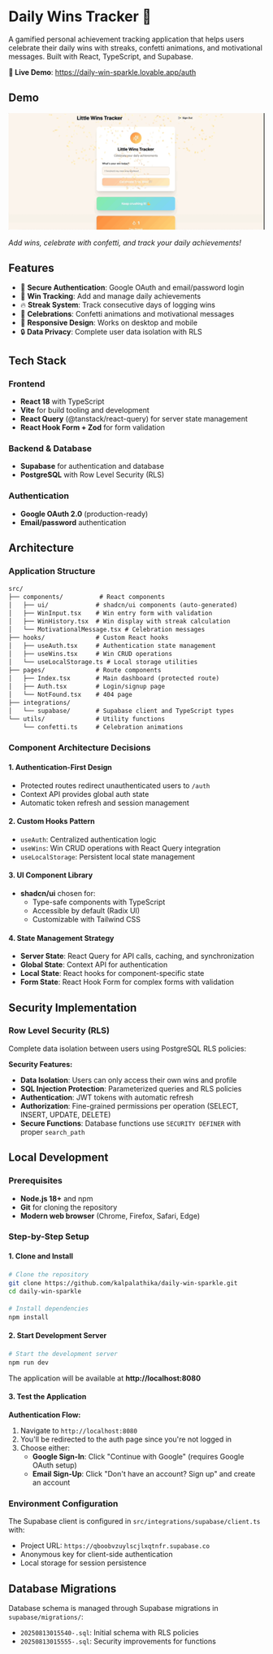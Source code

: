 # Daily Wins Tracker 🎉

A gamified personal achievement tracking application that helps users celebrate their daily wins with streaks, confetti animations, and motivational messages. Built with React, TypeScript, and Supabase.

**🚀 Live Demo**: https://daily-win-sparkle.lovable.app/auth

## Demo

![Daily Wins Tracker Demo](./docs/assets/demo.gif)

*Add wins, celebrate with confetti, and track your daily achievements!*

## Features

- 🔐 **Secure Authentication**: Google OAuth and email/password login
- 🎯 **Win Tracking**: Add and manage daily achievements
- 🔥 **Streak System**: Track consecutive days of logging wins
- 🎊 **Celebrations**: Confetti animations and motivational messages
- 📱 **Responsive Design**: Works on desktop and mobile
- 🔒 **Data Privacy**: Complete user data isolation with RLS

## Tech Stack

### Frontend
- **React 18** with TypeScript
- **Vite** for build tooling and development
- **React Query** (@tanstack/react-query) for server state management
- **React Hook Form + Zod** for form validation

### Backend & Database
- **Supabase** for authentication and database
- **PostgreSQL** with Row Level Security (RLS)

### Authentication
- **Google OAuth 2.0** (production-ready)
- **Email/password** authentication

## Architecture

### Application Structure
```
src/
├── components/          # React components
│   ├── ui/             # shadcn/ui components (auto-generated)
│   ├── WinInput.tsx    # Win entry form with validation
│   ├── WinHistory.tsx  # Win display with streak calculation
│   └── MotivationalMessage.tsx # Celebration messages
├── hooks/              # Custom React hooks
│   ├── useAuth.tsx     # Authentication state management
│   ├── useWins.tsx     # Win CRUD operations
│   └── useLocalStorage.ts # Local storage utilities
├── pages/              # Route components
│   ├── Index.tsx       # Main dashboard (protected route)
│   ├── Auth.tsx        # Login/signup page
│   └── NotFound.tsx    # 404 page
├── integrations/
│   └── supabase/       # Supabase client and TypeScript types
└── utils/              # Utility functions
    └── confetti.ts     # Celebration animations
```

### Component Architecture Decisions

#### 1. **Authentication-First Design**
- Protected routes redirect unauthenticated users to `/auth`
- Context API provides global auth state
- Automatic token refresh and session management

#### 2. **Custom Hooks Pattern**
- `useAuth`: Centralized authentication logic
- `useWins`: Win CRUD operations with React Query integration
- `useLocalStorage`: Persistent local state management

#### 3. **UI Component Library**
- **shadcn/ui** chosen for:
  - Type-safe components with TypeScript
  - Accessible by default (Radix UI)
  - Customizable with Tailwind CSS

#### 4. **State Management Strategy**
- **Server State**: React Query for API calls, caching, and synchronization
- **Global State**: Context API for authentication
- **Local State**: React hooks for component-specific state
- **Form State**: React Hook Form for complex forms with validation

## Security Implementation

### Row Level Security (RLS)
Complete data isolation between users using PostgreSQL RLS policies:

**Security Features:**
- **Data Isolation**: Users can only access their own wins and profile
- **SQL Injection Protection**: Parameterized queries and RLS policies
- **Authentication**: JWT tokens with automatic refresh
- **Authorization**: Fine-grained permissions per operation (SELECT, INSERT, UPDATE, DELETE)
- **Secure Functions**: Database functions use `SECURITY DEFINER` with proper `search_path`

## Local Development

### Prerequisites
- **Node.js 18+** and npm
- **Git** for cloning the repository
- **Modern web browser** (Chrome, Firefox, Safari, Edge)

### Step-by-Step Setup

#### 1. Clone and Install
```bash
# Clone the repository
git clone https://github.com/kalpalathika/daily-win-sparkle.git
cd daily-win-sparkle

# Install dependencies
npm install
```

#### 2. Start Development Server
```bash
# Start the development server
npm run dev
```

The application will be available at **http://localhost:8080**

#### 3. Test the Application

**Authentication Flow:**
1. Navigate to `http://localhost:8080`
2. You'll be redirected to the auth page since you're not logged in
3. Choose either:
   - **Google Sign-In**: Click "Continue with Google" (requires Google OAuth setup)
   - **Email Sign-Up**: Click "Don't have an account? Sign up" and create an account


### Environment Configuration
The Supabase client is configured in `src/integrations/supabase/client.ts` with:
- Project URL: `https://qboobvzuylscjlxqtnfr.supabase.co`
- Anonymous key for client-side authentication
- Local storage for session persistence

## Database Migrations

Database schema is managed through Supabase migrations in `supabase/migrations/`:
- `20250813015540-.sql`: Initial schema with RLS policies
- `20250813015555-.sql`: Security improvements for functions


